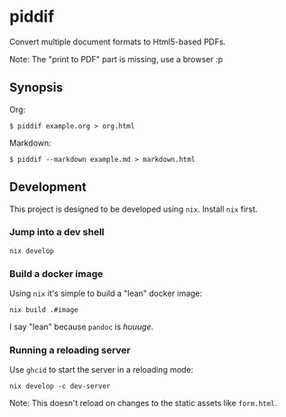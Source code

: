# piddif

Convert multiple document formats to Html5-based PDFs.

Note: The "print to PDF" part is missing, use a browser :p

## Synopsis

Org:

```
$ piddif example.org > org.html
```

Markdown:

```
$ piddif --markdown example.md > markdown.html
```

## Development

This project is designed to be developed using `nix`. Install `nix` first.

### Jump into a dev shell

```
nix develop
```

### Build a docker image

Using `nix` it's simple to build a "lean" docker image:

```
nix build .#image
```

I say "lean" because `pandoc` is _huuuge_.

### Running a reloading server

Use `ghcid` to start the server in a reloading mode:

```
nix develop -c dev-server
```

Note: This doesn't reload on changes to the static assets like `form.html`.
